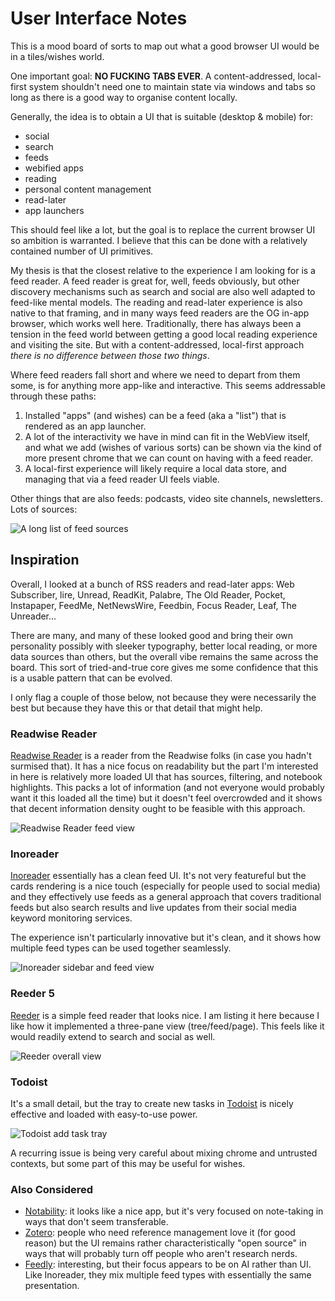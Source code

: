 
# User Interface  Notes

This is a mood board of sorts to map out what a good browser UI would be in a tiles/wishes
world.

One important goal: **NO FUCKING TABS EVER**. A content-addressed, local-first system
shouldn't need one to maintain state via windows and tabs so long as there is a good way
to organise content locally.

Generally, the idea is to obtain a UI that is suitable (desktop & mobile) for:
- social
- search
- feeds
- webified apps
- reading
- personal content management
- read-later
- app launchers

This should feel like a lot, but the goal is to replace the current browser UI so ambition is
warranted. I believe that this can be done with a relatively contained number of UI primitives.

My thesis is that the closest relative to the experience I am looking for is a feed reader.
A feed reader is great for, well, feeds obviously, but other discovery mechanisms such as
search and social are also well adapted to feed-like mental models. The reading and read-later
experience is also native to that framing, and in many ways feed readers are the OG in-app
browser, which works well here. Traditionally, there has always been a tension in the feed
world between getting a good local reading experience and visiting the site. But with a
content-addressed, local-first approach *there is no difference between those two things*.

Where feed readers fall short and where we need to depart from them some, is for anything
more app-like and interactive. This seems addressable through these paths:
1. Installed "apps" (and wishes) can be a feed (aka a "list") that is rendered as an app
   launcher.
2. A lot of the interactivity we have in mind can fit in the WebView itself, and what we
   add (wishes of various sorts) can be shown via the kind of more present chrome that
   we can count on having with a feed reader.
3. A local-first experience will likely require a local data store, and managing that
   via a feed reader UI feels viable.

Other things that are also feeds: podcasts, video site channels, newsletters. Lots of
sources:

![A long list of feed sources](lots.jpg)

## Inspiration

Overall, I looked at a bunch of RSS readers and read-later apps: Web Subscriber, lire,
Unread, ReadKit, Palabre, The Old Reader, Pocket, Instapaper, FeedMe, NetNewsWire, Feedbin,
Focus Reader, Leaf, The Unreader…

There are many, and many of these looked good and bring their own personality possibly
with sleeker typography, better local reading, or more data sources than others, but the
overall vibe remains the same across the board. This sort of tried-and-true core gives
me some confidence that this is a usable pattern that can be evolved.

I only flag a couple of those below, not because they were necessarily the best but because
they have this or that detail that might help.

### Readwise Reader

[Readwise Reader](https://readwise.io/read) is a reader from the Readwise folks (in case you
hadn't surmised that). It has a nice focus on readability but the part I'm interested in
here is relatively more loaded UI that has sources, filtering, and notebook highlights. This
packs a lot of information (and not everyone would probably want it this loaded all the time)
but it doesn't feel overcrowded and it shows that decent information density ought to be
feasible with this approach.

![Readwise Reader feed view](readwise.jpg)

### Inoreader

[Inoreader](https://www.inoreader.com/) essentially has a clean feed UI. It's not very
featureful but the cards rendering is a nice touch (especially for people used to social
media) and they effectively use feeds as a general approach that covers traditional feeds
but also search results and live updates from their social media keyword monitoring
services.

The experience isn't particularly innovative but it's clean, and it shows how multiple
feed types can be used together seamlessly.

![Inoreader sidebar and feed view](inoreader-feed.jpg)

### Reeder 5

[Reeder](https://reederapp.com/) is a simple feed reader that looks nice. I am listing it
here because I like how it implemented a three-pane view (tree/feed/page). This feels like
it would readily extend to search and social as well.

![Reeder overall view](reeder.png)

### Todoist

It's a small detail, but the tray to create new tasks in [Todoist](https://todoist.com/) is
nicely effective and loaded with easy-to-use power.

![Todoist add task tray](todoist.jpg)

A recurring issue is being very careful about mixing chrome and untrusted contexts, but
some part of this may be useful for wishes.

### Also Considered

- [Notability](https://notability.com/): it looks like a nice app, but it's very focused
  on note-taking in ways that don't seem transferable.
- [Zotero](https://www.zotero.org/): people who need reference management love it (for
  good reason) but the UI remains rather characteristically "open source" in ways that
  will probably turn off people who aren't research nerds.
- [Feedly](https://feedly.com/): interesting, but their focus appears to be on AI rather
  than UI. Like Inoreader, they mix multiple feed types with essentially the same
  presentation.
